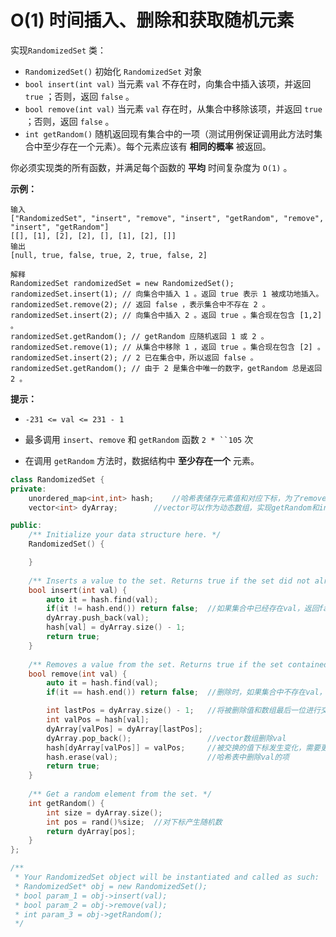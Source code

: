 # O(1) 时间插入、删除和获取随机元素





实现`RandomizedSet` 类：

- `RandomizedSet()` 初始化 `RandomizedSet` 对象
- `bool insert(int val)` 当元素 `val` 不存在时，向集合中插入该项，并返回 `true` ；否则，返回 `false` 。
- `bool remove(int val)` 当元素 `val` 存在时，从集合中移除该项，并返回 `true` ；否则，返回 `false` 。
- `int getRandom()` 随机返回现有集合中的一项（测试用例保证调用此方法时集合中至少存在一个元素）。每个元素应该有 **相同的概率** 被返回。

你必须实现类的所有函数，并满足每个函数的 **平均** 时间复杂度为 `O(1)` 。

 

**示例：**

```
输入
["RandomizedSet", "insert", "remove", "insert", "getRandom", "remove", "insert", "getRandom"]
[[], [1], [2], [2], [], [1], [2], []]
输出
[null, true, false, true, 2, true, false, 2]

解释
RandomizedSet randomizedSet = new RandomizedSet();
randomizedSet.insert(1); // 向集合中插入 1 。返回 true 表示 1 被成功地插入。
randomizedSet.remove(2); // 返回 false ，表示集合中不存在 2 。
randomizedSet.insert(2); // 向集合中插入 2 。返回 true 。集合现在包含 [1,2] 。
randomizedSet.getRandom(); // getRandom 应随机返回 1 或 2 。
randomizedSet.remove(1); // 从集合中移除 1 ，返回 true 。集合现在包含 [2] 。
randomizedSet.insert(2); // 2 已在集合中，所以返回 false 。
randomizedSet.getRandom(); // 由于 2 是集合中唯一的数字，getRandom 总是返回 2 。
```

 

**提示：**

- `-231 <= val <= 231 - 1`

- 最多调用 `insert`、`remove` 和 `getRandom` 函数 `2 * ``105` 次

- 在调用 `getRandom` 方法时，数据结构中 **至少存在一个** 元素。

  

```c++
class RandomizedSet {
private:
    unordered_map<int,int> hash;    //哈希表储存元素值和对应下标，为了remove时实现O（1）
    vector<int> dyArray;        //vector可以作为动态数组，实现getRandom和insert的常数时间操作

public:
    /** Initialize your data structure here. */
    RandomizedSet() {

    }
    
    /** Inserts a value to the set. Returns true if the set did not already contain the specified element. */
    bool insert(int val) {
        auto it = hash.find(val);
        if(it != hash.end()) return false;  //如果集合中已经存在val，返回false，节省时间
        dyArray.push_back(val);
        hash[val] = dyArray.size() - 1;
        return true;
    }
    
    /** Removes a value from the set. Returns true if the set contained the specified element. */
    bool remove(int val) {
        auto it = hash.find(val);
        if(it == hash.end()) return false;  //删除时，如果集合中不存在val，返回false

        int lastPos = dyArray.size() - 1;   //将被删除值和数组最后一位进行交换
        int valPos = hash[val];
        dyArray[valPos] = dyArray[lastPos];
        dyArray.pop_back();                 //vector数组删除val
        hash[dyArray[valPos]] = valPos;     //被交换的值下标发生变化，需要更新
        hash.erase(val);                    //哈希表中删除val的项
        return true;
    }
    
    /** Get a random element from the set. */
    int getRandom() {
        int size = dyArray.size();
        int pos = rand()%size;  //对下标产生随机数
        return dyArray[pos];
    }
};

/**
 * Your RandomizedSet object will be instantiated and called as such:
 * RandomizedSet* obj = new RandomizedSet();
 * bool param_1 = obj->insert(val);
 * bool param_2 = obj->remove(val);
 * int param_3 = obj->getRandom();
 */


```

